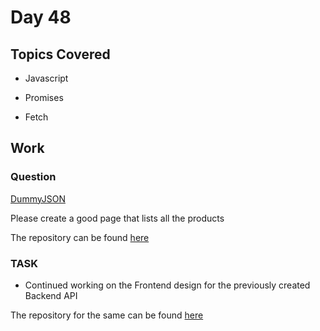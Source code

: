 # Day 48

## Topics Covered

- Javascript

- Promises

- Fetch

## Work

### Question

[DummyJSON](https://dummyjson.com/docs/products#products-all)

Please create a good page that lists all the products

The repository can be found [here](./Products%20Page/)

### TASK

- Continued working on the Frontend design for the previously created Backend API

The repository for the same can be found [here](https://github.com/RajKousik/GenSparkTraining/tree/master/Day43%20-%20Jun%2010/assignments/StudentManagementUI)

